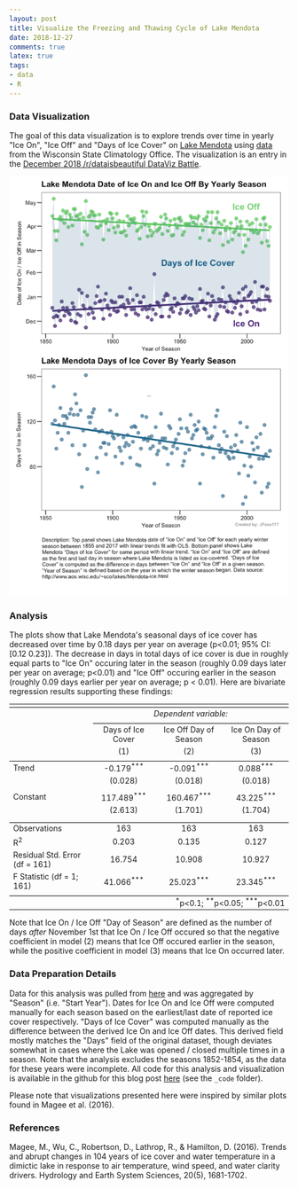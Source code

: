 ```yaml
---
layout: post 
title: Visualize the Freezing and Thawing Cycle of Lake Mendota
date: 2018-12-27
comments: true
latex: true 
tags: 
- data
- R
---
```


### Data Visualization

The goal of this data visualization is to explore trends over time in yearly "Ice On", "Ice Off" and "Days of Ice Cover" on [Lake Mendota](https://en.wikipedia.org/wiki/Lake_Mendota) using [data](http://www.aos.wisc.edu/~sco/lakes/Mendota-ice.html) from the Wisconsin State Climatology Office. The visualization is an entry in the [December 2018 /r/dataisbeautiful DataViz Battle](https://www.reddit.com/r/dataisbeautiful/comments/a2p5f0/battle_dataviz_battle_for_the_month_of_december/).

![center](/figs/2018-12-27-lake-mendota/mendota_plot_final.png)

### Analysis

The plots show that Lake Mendota's seasonal days of ice cover has decreased over time by 0.18 days per year on average (p<0.01; 95% CI: [0.12  0.23]). The decrease in days in total days of ice cover is due in roughly equal parts to "Ice On" occuring later in the season (roughly 0.09 days later per year on average; p<0.01) and "Ice Off" occuring earlier in the season (roughly 0.09 days earlier per year on average; p < 0.01). Here are bivariate regression results supporting these findings: 

<table style="text-align:center"><tr><td colspan="4" style="border-bottom: 1px solid black"></td></tr><tr><td style="text-align:left"></td><td colspan="3"><em>Dependent variable:</em></td></tr>
<tr><td></td><td colspan="3" style="border-bottom: 1px solid black"></td></tr>
<tr><td style="text-align:left"></td><td>Days of Ice Cover</td><td>Ice Off Day of Season</td><td>Ice On Day of Season</td></tr>
<tr><td style="text-align:left"></td><td>(1)</td><td>(2)</td><td>(3)</td></tr>
<tr><td colspan="4" style="border-bottom: 1px solid black"></td></tr><tr><td style="text-align:left">Trend</td><td>-0.179<sup>***</sup></td><td>-0.091<sup>***</sup></td><td>0.088<sup>***</sup></td></tr>
<tr><td style="text-align:left"></td><td>(0.028)</td><td>(0.018)</td><td>(0.018)</td></tr>
<tr><td style="text-align:left"></td><td></td><td></td><td></td></tr>
<tr><td style="text-align:left">Constant</td><td>117.489<sup>***</sup></td><td>160.467<sup>***</sup></td><td>43.225<sup>***</sup></td></tr>
<tr><td style="text-align:left"></td><td>(2.613)</td><td>(1.701)</td><td>(1.704)</td></tr>
<tr><td style="text-align:left"></td><td></td><td></td><td></td></tr>
<tr><td colspan="4" style="border-bottom: 1px solid black"></td></tr><tr><td style="text-align:left">Observations</td><td>163</td><td>163</td><td>163</td></tr>
<tr><td style="text-align:left">R<sup>2</sup></td><td>0.203</td><td>0.135</td><td>0.127</td></tr>
<tr><td style="text-align:left">Residual Std. Error (df = 161)</td><td>16.754</td><td>10.908</td><td>10.927</td></tr>
<tr><td style="text-align:left">F Statistic (df = 1; 161)</td><td>41.066<sup>***</sup></td><td>25.023<sup>***</sup></td><td>23.345<sup>***</sup></td></tr>
<tr><td colspan="4" style="border-bottom: 1px solid black"></td></tr><tr><td colspan="4" style="text-align:right"><sup>*</sup>p<0.1; <sup>**</sup>p<0.05; <sup>***</sup>p<0.01</td></tr>
</table>

Note that Ice On / Ice Off "Day of Season" are defined as the number of days *after* November 1st that Ice On / Ice Off occured so that the negative coefficient in model (2) means that Ice Off occured earlier in the season, while the positive coefficient in model (3) means that Ice On occurred later. 

### Data Preparation Details 

Data for this analysis was pulled from [here](https://docs.google.com/spreadsheets/d/1_cYXBTsv5pzXj-BYuGQIFAQHiPEq4jZYCeJuhj3kg5w/edit) and was aggregated by "Season" (i.e. "Start Year"). Dates for Ice On and Ice Off were computed manually for each season based on the earliest/last date of reported ice cover respectively. "Days of Ice Cover" was computed manually as the difference between the derived Ice On and Ice Off dates. This derived field mostly matches the "Days" field of the original dataset, though deviates somewhat in cases where the Lake was opened / closed multiple times in a season. Note that the analysis excludes the seasons 1852-1854, as the data for these years were incomplete. All code for this analysis and visualization is available in the github for this blog post [here](https://github.com/Fossj117/fossj117.github.io) (see the `_code` folder). 

Please note that visualizations presented here were inspired by similar plots found in Magee et al. (2016).  

### References

Magee, M., Wu, C., Robertson, D., Lathrop, R., & Hamilton, D. (2016). Trends and abrupt changes in 104 years of ice cover and water temperature in a dimictic lake in response to air temperature, wind speed, and water clarity drivers. Hydrology and Earth System Sciences, 20(5), 1681-1702.

